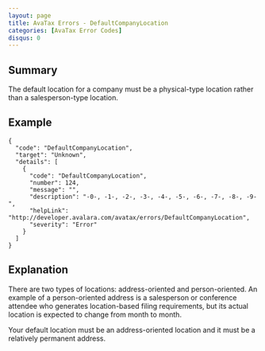```yaml
---
layout: page
title: AvaTax Errors - DefaultCompanyLocation
categories: [AvaTax Error Codes]
disqus: 0
---
```


## Summary

The default location for a company must be a physical-type location rather than a salesperson-type location.

## Example

    {
      "code": "DefaultCompanyLocation",
      "target": "Unknown",
      "details": [
        {
          "code": "DefaultCompanyLocation",
          "number": 124,
          "message": "",
          "description": "-0-, -1-, -2-, -3-, -4-, -5-, -6-, -7-, -8-, -9-",
          "helpLink": "http://developer.avalara.com/avatax/errors/DefaultCompanyLocation",
          "severity": "Error"
        }
      ]
    }

## Explanation

There are two types of locations: address-oriented and person-oriented.  An example of a person-oriented address is a salesperson or conference attendee who generates location-based filing requirements, but its actual location is expected to change from month to month.

Your default location must be an address-oriented location and it must be a relatively permanent address.
